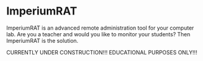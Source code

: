 # ImperiumRAT
ImperiumRAT is an advanced remote administration tool for your computer lab.
Are you a teacher and would you like to monitor your students? Then ImperiumRAT
is the solution.

CURRENTLY UNDER CONSTRUCTION!!!
EDUCATIONAL PURPOSES ONLY!!!
